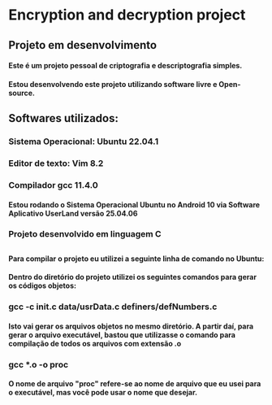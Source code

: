 # Encryption and decryption project

## Projeto em desenvolvimento

#### Este é um projeto pessoal de criptografia e descriptografia simples.

#### Estou desenvolvendo este projeto utilizando software livre e Open-source.

## Softwares utilizados:
### Sistema Operacional: Ubuntu 22.04.1
### Editor de texto: Vim 8.2
### Compilador gcc 11.4.0

#### Estou rodando o Sistema Operacional Ubuntu no Android 10 via Software Aplicativo UserLand versão 25.04.06

### Projeto desenvolvido em linguagem C
##

#### Para compilar o projeto eu utilizei a seguinte linha de comando no Ubuntu:

#### Dentro do diretório do projeto utilizei os seguintes comandos para gerar os códigos objetos:
### gcc -c init.c data/usrData.c definers/defNumbers.c

#### Isto vai gerar os arquivos objetos no mesmo diretório. A partir daí, para gerar o arquivo executável, bastou que utilizasse o comando para compilação de todos os arquivos com extensão .o
### gcc *.o -o proc

#### O nome de arquivo "proc" refere-se ao nome de arquivo que eu usei para o executável, mas você pode usar o nome que desejar.

